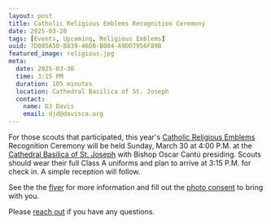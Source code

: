 ```yaml
---
layout: post
title: Catholic Religious Emblems Recognition Ceremony
date: 2025-03-20
tags: [Events, Upcoming, Religious Emblems]
uuid: 7D085A50-B839-46DB-B004-A9DD7956F89B
featured_image: religious.jpg
meta:
  date: 2025-03-30
  time: 3:15 PM
  duration: 105 minutes
  location: Cathedral Basilica of St. Joseph
  contact:
    name: DJ Davis
    email: djd@davisca.org
---
```


For those scouts that participated, this year's [Catholic Religious Emblems](/2024/09/28/religious-emblems/) Recognition Ceremony will be held Sunday, March 30 at 4:00 P.M. at the [Cathedral Basilica of St. Joseph](https://www.stjosephcathedral.org) with Bishop Oscar Cantú presiding. Scouts should wear their full Class A uniforms and plan to arrive at 3:15 P.M. for check in. A simple reception will follow.

See the the [flyer](/pdf/2025/2025-emblems-ceremony.pdf) for more information and fill out the [photo consent](/pdf/2025/2025-emblems-ceremony-photo-consent.pdf) to bring with you.

Please [reach out](mailto:djd@apple.com) if you have any questions.
